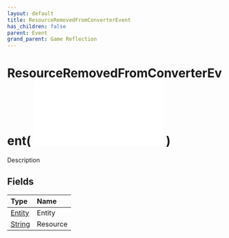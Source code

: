 ```yaml
---
layout: default
title: ResourceRemovedFromConverterEvent
has_children: false
parent: Event
grand_parent: Game Reflection
---
```

# ResourceRemovedFromConverterEvent( ![ EntityEventBase ](/game-reflection/events/entity_event_base.md) )
Description 

## Fields
| Type | Name |
|:-------------|:--------------|
| [Entity](/game-reflection/classes/entity.md) | Entity |
| [String](/game-reflection/components/string.md) | Resource |

